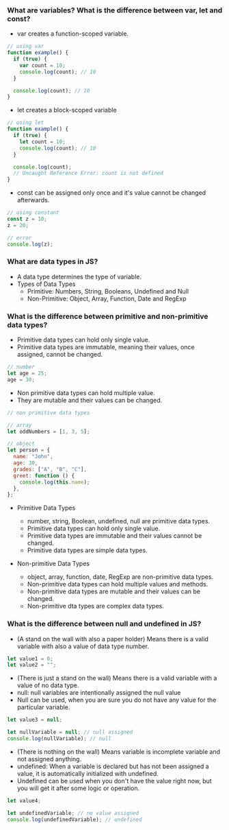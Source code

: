 ### What are variables? What is the difference between var, let and const?

- var creates a function-scoped variable.

```javascript
// using var
function example() {
  if (true) {
    var count = 10;
    console.log(count); // 10
  }

  console.log(count); // 10
}
```

- let creates a block-scoped variable

```javascript
// using let
function example() {
  if (true) {
    let count = 10;
    console.log(count); // 10
  }

  console.log(count);
  // Uncaught Reference Error: count is not defined
}
```

- const can be assigned only once and it's value cannot be changed afterwards.

```javascript
// using constant
const z = 10;
z = 20;

// error
console.log(z);
```

### What are data types in JS?

- A data type determines the type of variable.
- Types of Data Types
  - Primitive: Numbers, String, Booleans, Undefined and Null
  - Non-Primitive: Object, Array, Function, Date and RegExp

### What is the difference between primitive and non-primitive data types?

- Primitive data types can hold only single value.
- Primitive data types are immutable, meaning their values, once assigned, cannot be changed.

```javascript
// number
let age = 25;
age = 30;
```

- Non primitive data types can hold multiple value.
- They are mutable and their values can be changed.

```javascript
// non primitive data types

// array
let oddNumbers = [1, 3, 5];

// object
let person = {
  name: "John",
  age: 30,
  grades: ["A", "B", "C"],
  greet: function () {
    console.log(this.name);
  },
};
```

- Primitive Data Types

  - number, string, Boolean, undefined, null are primitive data types.
  - Primitive data types can hold only single value.
  - Primitive data types are immutable and their values cannot be changed.
  - Primitive data types are simple data types.

- Non-primitive Data Types
  - object, array, function, date, RegExp are non-primitive data types.
  - Non-primitive data types can hold multiple values and methods.
  - Non-primitive data types are mutable and their values can be changed.
  - Non-primitive dta types are complex data types.

### What is the difference between null and undefined in JS?

- (A stand on the wall with also a paper holder) Means there is a valid variable with also a value of data type number.

```javascript
let value1 = 0;
let value2 = "";
```

- (There is just a stand on the wall) Means there is a valid variable with a value of no data type.
- null: null variables are intentionally assigned the null value
- Null can be used, when you are sure you do not have any value for the particular variable.

```javascript
let value3 = null;

let nullVariable = null; // null assigned
console.log(nullVariable); // null
```

- (There is nothing on the wall) Means variable is incomplete variable and not assigned anything.
- undefined: When a variable is declared but has not been assigned a value, it is automatically initialized with undefined.
- Undefined can be used when you don't have the value right now, but you will get it after some logic or operation.

```javascript
let value4;

let undefinedVariable; // no value assigned
console.log(undefinedVariable); // undefined
```

